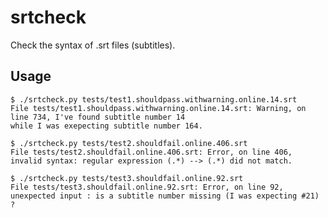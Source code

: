 # srtcheck #

Check the syntax of .srt files (subtitles).

## Usage ##

    $ ./srtcheck.py tests/test1.shouldpass.withwarning.online.14.srt 
    File tests/test1.shouldpass.withwarning.online.14.srt: Warning, on line 734, I've found subtitle number 14
    while I was exepecting subtitle number 164.

    $ ./srtcheck.py tests/test2.shouldfail.online.406.srt 
    File tests/test2.shouldfail.online.406.srt: Error, on line 406, invalid syntax: regular expression (.*) --> (.*) did not match.

    $ ./srtcheck.py tests/test3.shouldfail.online.92.srt 
    File tests/test3.shouldfail.online.92.srt: Error, on line 92, unexpected input : is a subtitle number missing (I was expecting #21) ?
